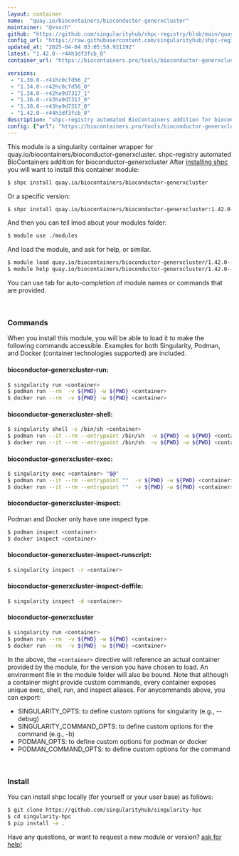```yaml
---
layout: container
name:  "quay.io/biocontainers/bioconductor-generxcluster"
maintainer: "@vsoch"
github: "https://github.com/singularityhub/shpc-registry/blob/main/quay.io/biocontainers/bioconductor-generxcluster/container.yaml"
config_url: "https://raw.githubusercontent.com/singularityhub/shpc-registry/main/quay.io/biocontainers/bioconductor-generxcluster/container.yaml"
updated_at: "2025-04-04 03:05:50.921192"
latest: "1.42.0--r44h3df3fcb_0"
container_url: "https://biocontainers.pro/tools/bioconductor-generxcluster"

versions:
 - "1.30.0--r41hc0cfd56_2"
 - "1.34.0--r42hc0cfd56_0"
 - "1.34.0--r42ha9d7317_1"
 - "1.36.0--r43ha9d7317_0"
 - "1.38.0--r43ha9d7317_0"
 - "1.42.0--r44h3df3fcb_0"
description: "shpc-registry automated BioContainers addition for bioconductor-generxcluster"
config: {"url": "https://biocontainers.pro/tools/bioconductor-generxcluster", "maintainer": "@vsoch", "description": "shpc-registry automated BioContainers addition for bioconductor-generxcluster", "latest": {"1.42.0--r44h3df3fcb_0": "sha256:c92ce029463e5d57e1f689714c9823ac118ffe053ac37e505dfd3aa2aca81b69"}, "tags": {"1.30.0--r41hc0cfd56_2": "sha256:f7efd6b08460fb73df4e389200b2ca8749c6d3807fa3eeaea4acd2553eba606d", "1.34.0--r42hc0cfd56_0": "sha256:efe76aaae4ee8c8d1a1799c3694dea5c43f4e80a0510f70826eb4517b99eac37", "1.34.0--r42ha9d7317_1": "sha256:c9189410c5923dd9a1725bf265e035d780daa698455e3d464e3ee5e662f8f9f8", "1.36.0--r43ha9d7317_0": "sha256:a028f506340e1458bbfe94a01c8525ae60dda0d55c3b38fb2814b74bcd272902", "1.38.0--r43ha9d7317_0": "sha256:11bef2376a8145df8756364b28c129b388ad0820dfc9ffba8d8c4412d09c8739", "1.42.0--r44h3df3fcb_0": "sha256:c92ce029463e5d57e1f689714c9823ac118ffe053ac37e505dfd3aa2aca81b69"}, "docker": "quay.io/biocontainers/bioconductor-generxcluster"}
---
```


This module is a singularity container wrapper for quay.io/biocontainers/bioconductor-generxcluster.
shpc-registry automated BioContainers addition for bioconductor-generxcluster
After [installing shpc](#install) you will want to install this container module:


```bash
$ shpc install quay.io/biocontainers/bioconductor-generxcluster
```

Or a specific version:

```bash
$ shpc install quay.io/biocontainers/bioconductor-generxcluster:1.42.0--r44h3df3fcb_0
```

And then you can tell lmod about your modules folder:

```bash
$ module use ./modules
```

And load the module, and ask for help, or similar.

```bash
$ module load quay.io/biocontainers/bioconductor-generxcluster/1.42.0--r44h3df3fcb_0
$ module help quay.io/biocontainers/bioconductor-generxcluster/1.42.0--r44h3df3fcb_0
```

You can use tab for auto-completion of module names or commands that are provided.

<br>

### Commands

When you install this module, you will be able to load it to make the following commands accessible.
Examples for both Singularity, Podman, and Docker (container technologies supported) are included.

#### bioconductor-generxcluster-run:

```bash
$ singularity run <container>
$ podman run --rm  -v ${PWD} -w ${PWD} <container>
$ docker run --rm  -v ${PWD} -w ${PWD} <container>
```

#### bioconductor-generxcluster-shell:

```bash
$ singularity shell -s /bin/sh <container>
$ podman run --it --rm --entrypoint /bin/sh  -v ${PWD} -w ${PWD} <container>
$ docker run --it --rm --entrypoint /bin/sh  -v ${PWD} -w ${PWD} <container>
```

#### bioconductor-generxcluster-exec:

```bash
$ singularity exec <container> "$@"
$ podman run --it --rm --entrypoint ""  -v ${PWD} -w ${PWD} <container> "$@"
$ docker run --it --rm --entrypoint ""  -v ${PWD} -w ${PWD} <container> "$@"
```

#### bioconductor-generxcluster-inspect:

Podman and Docker only have one inspect type.

```bash
$ podman inspect <container>
$ docker inspect <container>
```

#### bioconductor-generxcluster-inspect-runscript:

```bash
$ singularity inspect -r <container>
```

#### bioconductor-generxcluster-inspect-deffile:

```bash
$ singularity inspect -d <container>
```



#### bioconductor-generxcluster

```bash
$ singularity run <container>
$ podman run --rm  -v ${PWD} -w ${PWD} <container>
$ docker run --rm  -v ${PWD} -w ${PWD} <container>
```


In the above, the `<container>` directive will reference an actual container provided
by the module, for the version you have chosen to load. An environment file in the
module folder will also be bound. Note that although a container
might provide custom commands, every container exposes unique exec, shell, run, and
inspect aliases. For anycommands above, you can export:

 - SINGULARITY_OPTS: to define custom options for singularity (e.g., --debug)
 - SINGULARITY_COMMAND_OPTS: to define custom options for the command (e.g., -b)
 - PODMAN_OPTS: to define custom options for podman or docker
 - PODMAN_COMMAND_OPTS: to define custom options for the command

<br>

### Install

You can install shpc locally (for yourself or your user base) as follows:

```bash
$ git clone https://github.com/singularityhub/singularity-hpc
$ cd singularity-hpc
$ pip install -e .
```

Have any questions, or want to request a new module or version? [ask for help!](https://github.com/singularityhub/singularity-hpc/issues)